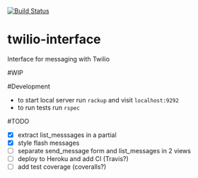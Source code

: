 [![Build Status](https://travis-ci.org/razorcd/twilio-interface.svg?branch=master)](https://travis-ci.org/razorcd/twilio-interface)

# twilio-interface
Interface for messaging with Twilio

#WIP

#Development

- to start local server run `rackup` and visit `localhost:9292`
- to run tests run `rspec`

#TODO
- [x] extract list_messsages in a partial
- [x] style flash messages
- [ ] separate send_message form and list_messages in 2 views
- [ ] deploy to Heroku and add CI (Travis?)
- [ ] add test coverage (coveralls?)
